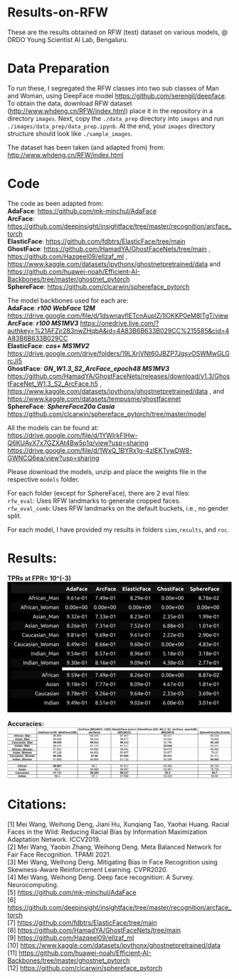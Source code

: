 # Results-on-RFW
These are the results obtained on RFW (test) dataset on various models, @ DRDO Young Scientist AI Lab, Bengaluru.

# Data Preparation
To run these, I segregated the RFW classes into two sub classes of Man and Woman, using DeepFace model https://github.com/serengil/deepface.  
To obtain the data, download RFW dataset (http://www.whdeng.cn/RFW/index.html) place it in the repository in a directory `images`. Next, copy the `./data_prep` directory into `images` and run `./images/data_prep/data_prep.ipynb`. At the end, your `images` directory structure should look like `./sample_images`.

The dataset has been taken (and adapted from) from: http://www.whdeng.cn/RFW/index.html

# Code
The code as been adapted from:   
**AdaFace**: https://github.com/mk-minchul/AdaFace   
**ArcFace**: https://github.com/deepinsight/insightface/tree/master/recognition/arcface_torch   
**ElasticFace**: https://github.com/fdbtrs/ElasticFace/tree/main   
**GhostFace**: https://github.com/HamadYA/GhostFaceNets/tree/main , https://github.com/Hazqeel09/ellzaf_ml , https://www.kaggle.com/datasets/ipythonx/ghostnetpretrained/data and https://github.com/huawei-noah/Efficient-AI-Backbones/tree/master/ghostnet_pytorch    
**SphereFace**: https://github.com/clcarwin/sphereface_pytorch   

The model backbones used for each are:  
**AdaFace**: ***r100 WebFace 12M*** https://drive.google.com/file/d/1dswnavflETcnAuplZj1IOKKP0eM8ITgT/view  
**ArcFace**: ***r100 MS1MV3*** https://onedrive.live.com/?authkey=%21AFZjr283nwZHqbA&id=4A83B6B633B029CC%215585&cid=4A83B6B633B029CC  
**ElasticFace**: ***cos+ MS1MV2*** https://drive.google.com/drive/folders/19LXrjVNt60JBZP7JqsvOSWMwGLGrcJl5  
**GhostFace**: ***GN_W1.3_S2_ArcFace_epoch48 MS1MV3*** https://github.com/HamadYA/GhostFaceNets/releases/download/v1.3/GhostFaceNet_W1.3_S2_ArcFace.h5 , https://www.kaggle.com/datasets/ipythonx/ghostnetpretrained/data , and https://www.kaggle.com/datasets/tempusme/ghostfacenet  
**SphereFace**: ***SphereFace20a Casia*** https://github.com/clcarwin/sphereface_pytorch/tree/master/model  

All the models can be found at:  
https://drive.google.com/file/d/1YWIrkFIHw-Q6KUAyX7x7GZXAt4Bw5p1q/view?usp=sharing  
https://drive.google.com/file/d/1WxQ_1BYRx1g-4zIEKTywDW8-GWNCQ6ea/view?usp=sharing

Please download the models, unzip and place the weights file in the respective `models` folder.  

For each folder (except for SphereFace), there are 2 eval files:  
`rfw_eval`: Uses RFW landmarks to generate cropped faces.  
`rfw_eval_comb`: Uses RFW landmarks on the default buckets, i.e., no gender split.  

For each model, I have provided my results in folders `sims`,`results`, and `roc`.

# Results:

**TPRs at FPR= 10^(-3)**
![TPRs at FPR= 10^(-3)](./tpr@E-03.png "TPRs at FPR= 10^(-3)")

**Accuracies:**
![Accuracies](./acc.png "Accuracies")

# Citations:  
[1] Mei Wang, Weihong Deng, Jiani Hu, Xunqiang Tao, Yaohai Huang. Racial Faces in the Wild: Reducing Racial Bias by Information Maximization Adaptation Network. ICCV2019.  
[2] Mei Wang, Yaobin Zhang, Weihong Deng. Meta Balanced Network for Fair Face Recognition. TPAMI 2021.  
[3] Mei Wang, Weihong Deng. Mitigating Bias in Face Recognition using Skewness-Aware Reinforcement Learning. CVPR2020.  
[4] Mei Wang, Weihong Deng. Deep face recognition: A Survey. Neurocomputing.  
[5] https://github.com/mk-minchul/AdaFace  
[6] https://github.com/deepinsight/insightface/tree/master/recognition/arcface_torch  
[7] https://github.com/fdbtrs/ElasticFace/tree/main  
[8] https://github.com/HamadYA/GhostFaceNets/tree/main  
[9] https://github.com/Hazqeel09/ellzaf_ml  
[10] https://www.kaggle.com/datasets/ipythonx/ghostnetpretrained/data  
[11] https://github.com/huawei-noah/Efficient-AI-Backbones/tree/master/ghostnet_pytorch  
[12] https://github.com/clcarwin/sphereface_pytorch   
